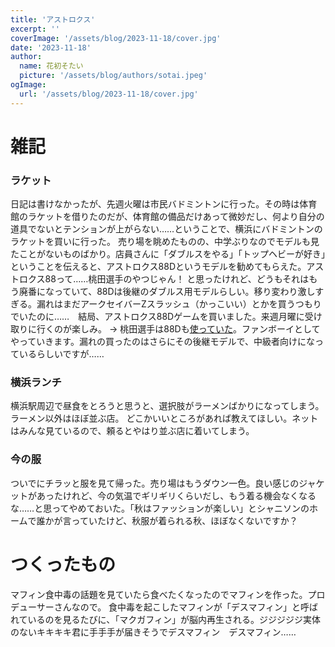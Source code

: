 ```yaml
---
title: 'アストロクス'
excerpt: ''
coverImage: '/assets/blog/2023-11-18/cover.jpg'
date: '2023-11-18'
author:
  name: 花初そたい
  picture: '/assets/blog/authors/sotai.jpeg'
ogImage:
  url: '/assets/blog/2023-11-18/cover.jpg'
---
```

# 雑記
### ラケット
日記は書けなかったが、先週火曜は市民バドミントンに行った。その時は体育館のラケットを借りたのだが、体育館の備品だけあって微妙だし、何より自分の道具でないとテンションが上がらない……ということで、横浜にバドミントンのラケットを買いに行った。
売り場を眺めたものの、中学ぶりなのでモデルも見たことがないものばかり。店員さんに「ダブルスをやる」「トップヘビーが好き」ということを伝えると、アストロクス88Dというモデルを勧めてもらえた。アストロクス88って……桃田選手のやつじゃん！
と思ったけれど、どうもそれはもう廃番になっていて、88Dは後継のダブルス用モデルらしい。移り変わり激しすぎる。漏れはまだアークセイバーZスラッシュ（かっこいい）とかを買うつもりでいたのに……　結局、アストロクス88Dゲームを買いました。来週月曜に受け取りに行くのが楽しみ。
→ 桃田選手は88Dも[使っていた](https://x.com/momota_kento/status/1381574150263726085?s=20)。ファンボーイとしてやっていきます。漏れの買ったのはさらにその後継モデルで、中級者向けになっているらしいですが……

### 横浜ランチ
横浜駅周辺で昼食をとろうと思うと、選択肢がラーメンばかりになってしまう。ラーメン以外はほぼ並ぶ店。
どこかいいところがあれば教えてほしい。ネットはみんな見ているので、頼るとやはり並ぶ店に着いてしまう。

### 今の服
ついでにチラッと服を見て帰った。売り場はもうダウン一色。良い感じのジャケットがあったけれど、今の気温でギリギリくらいだし、もう着る機会なくなるな……と思ってやめておいた。「秋はファッションが楽しい」とシャニソンのホームで誰かが言っていたけど、秋服が着られる秋、ほぼなくないですか？

# つくったもの
マフィン食中毒の話題を見ていたら食べたくなったのでマフィンを作った。プロデューサーさんなので。
食中毒を起こしたマフィンが「デスマフィン」と呼ばれているのを見るたびに、「マクガフィン」が脳内再生される。ジジジジジ実体のないキキキキ君に手手手が届きそうでデスマフィン　デスマフィン……
